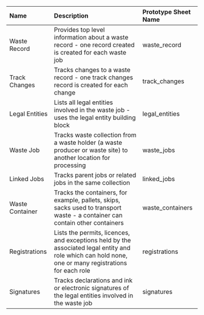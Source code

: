 |Name              |Description                                         |Prototype Sheet Name       |
|:-----------------|:---------------------------------------------------|:--------------------------|
|Waste Record      |Provides top level information about a waste record - one record created is created for each waste job|waste_record|    
|Track Changes     |Tracks changes to a waste record - one track changes record is created for each change|track_changes|
|Legal Entities|Lists all legal entities involved in the waste job - uses the legal entity building block|legal_entities|
|Waste Job|Tracks waste collection from a waste holder (a waste producer or waste site) to another location for processing|waste_jobs|
|Linked Jobs|Tracks parent jobs or related jobs in the same collection|linked_jobs|
|Waste Container|Tracks the containers, for example, pallets, skips, sacks used to transport waste - a container can contain other containers|waste_containers|
|Registrations|Lists the permits, licences, and exceptions held by the associated legal entity and role which can hold none, one or many registrations for each role|registrations|
|Signatures|Tracks declarations and ink or electronic signatures of the legal entities involved in the waste job|signatures|
